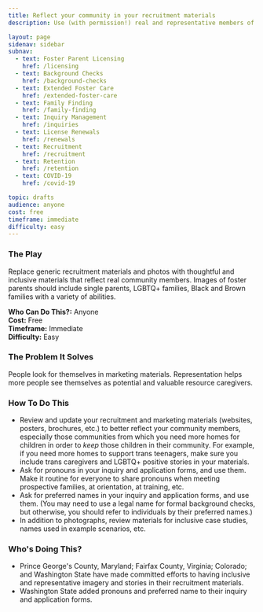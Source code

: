 ```yaml
---
title: Reflect your community in your recruitment materials
description: Use (with permission!) real and representative members of your recruitment materials.

layout: page
sidenav: sidebar
subnav:
  - text: Foster Parent Licensing
    href: /licensing
  - text: Background Checks
    href: /background-checks
  - text: Extended Foster Care
    href: /extended-foster-care
  - text: Family Finding
    href: /family-finding
  - text: Inquiry Management
    href: /inquiries
  - text: License Renewals
    href: /renewals
  - text: Recruitment
    href: /recruitment
  - text: Retention
    href: /retention
  - text: COVID-19
    href: /covid-19

topic: drafts
audience: anyone
cost: free
timeframe: immediate
difficulty: easy
---
```



### The Play

Replace generic recruitment materials and photos with thoughtful and inclusive materials that reflect real community members. Images of foster parents should include single parents, LGBTQ+ families, Black and Brown families with a variety of abilities.

**Who Can Do This?:**
Anyone<br />
**Cost:**
Free<br />
**Timeframe:**
Immediate<br />
**Difficulty:**
Easy<br />

### The Problem It Solves

People look for themselves in marketing materials. Representation helps more people see themselves as potential and valuable resource caregivers.

### How To Do This

* Review and update your recruitment and marketing materials (websites, posters, brochures, etc.) to better reflect your community members, especially those communities from which you need more homes for children in order to _keep_ those children in their community. For example, if you need more homes to support trans teenagers, make sure you include trans caregivers and LGBTQ+ positive stories in your materials.
* Ask for pronouns in your inquiry and application forms, and use them. Make it routine for everyone to share pronouns when meeting prospective families, at orientation, at training, etc.
* Ask for preferred names in your inquiry and application forms, and use them. (You may need to use a legal name for formal background checks, but otherwise, you should refer to individuals by their preferred names.)
* In addition to photographs, review materials for inclusive case studies, names used in example scenarios, etc.


### Who's Doing This?

* Prince George's County, Maryland; Fairfax County, Virginia; Colorado; and Washington State have made committed efforts to having inclusive and representative imagery and stories in their recruitment materials.
* Washington State added pronouns and preferred name to their inquiry and application forms.